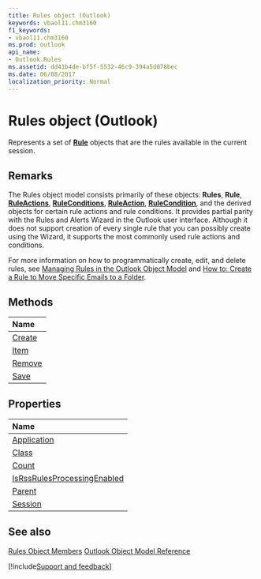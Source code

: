 ```yaml
---
title: Rules object (Outlook)
keywords: vbaol11.chm3160
f1_keywords:
- vbaol11.chm3160
ms.prod: outlook
api_name:
- Outlook.Rules
ms.assetid: dd41b4de-bf5f-5532-46c9-394a5d078bec
ms.date: 06/08/2017
localization_priority: Normal
---
```



# Rules object (Outlook)

Represents a set of  **[Rule](Outlook.Rule.md)** objects that are the rules available in the current session.


## Remarks

The Rules object model consists primarily of these objects:  **Rules**, **Rule**, **[RuleActions](Outlook.RuleActions.md)**, **[RuleConditions](Outlook.RuleConditions.md)**, **[RuleAction](Outlook.RuleAction.md)**, **[RuleCondition](Outlook.RuleCondition.md)**, and the derived objects for certain rule actions and rule conditions. It provides partial parity with the Rules and Alerts Wizard in the Outlook user interface. Although it does not support creation of every single rule that you can possibly create using the Wizard, it supports the most commonly used rule actions and conditions.

For more information on how to programmatically create, edit, and delete rules, see [Managing Rules in the Outlook Object Model](../outlook/How-to/Rules/managing-rules-in-the-outlook-object-model.md) and [How to: Create a Rule to Move Specific Emails to a Folder](../outlook/How-to/Rules/create-a-rule-to-move-specific-e-mails-to-a-folder.md).


## Methods



|Name|
|:-----|
|[Create](Outlook.Rules.Create.md)|
|[Item](Outlook.Rules.Item.md)|
|[Remove](Outlook.Rules.Remove.md)|
|[Save](Outlook.Rules.Save.md)|

## Properties



|Name|
|:-----|
|[Application](Outlook.Rules.Application.md)|
|[Class](Outlook.Rules.Class.md)|
|[Count](Outlook.Rules.Count.md)|
|[IsRssRulesProcessingEnabled](Outlook.Rules.IsRssRulesProcessingEnabled.md)|
|[Parent](Outlook.Rules.Parent.md)|
|[Session](Outlook.Rules.Session.md)|

## See also


[Rules Object Members](overview/Outlook.md)
[Outlook Object Model Reference](overview/Outlook/object-model.md)

[!include[Support and feedback](~/includes/feedback-boilerplate.md)]